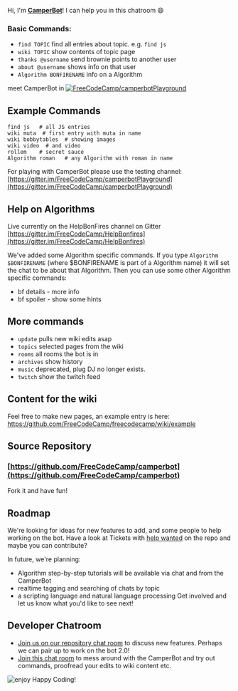 Hi, I'm **[CamperBot](https://github.com/FreeCodeCamp/freecodecamp/wiki/camperbot)**! I can help you in this chatroom :smile:

### Basic Commands:
- `find TOPIC` find all entries about topic. e.g. `find js`
- `wiki TOPIC` show contents of topic page
- `thanks @username` send brownie points to another user
- `about @username` shows info on that user
- `Algorithm BONFIRENAME` info on a Algorithm

meet CamperBot in [![FreeCodeCamp/camperbotPlayground](https://img.shields.io/badge/Gitter_Chat_Room:-FreeCodeCamp/camperbotPlayground_%E2%86%91-006400.svg?style=flat-square&maxAge=2592000%29.svg)](https://gitter.im/FreeCodeCamp/camperbotPlayground)

## Example Commands

```
find js   # all JS entries
wiki muta  # first entry with muta in name
wiki bobbytables  # showing images
wiki video  # and video
rollem    # secret sauce
Algorithm roman   # any Algorithm with roman in name
```
For playing with CamperBot please use the testing channel:
[https://gitter.im/FreeCodeCamp/camperbotPlayground](https://gitter.im/FreeCodeCamp/camperbotPlayground)

## Help on Algorithms
Live currently on the HelpBonFires channel on Gitter
[https://gitter.im/FreeCodeCamp/HelpBonfires](https://gitter.im/FreeCodeCamp/HelpBonfires)

We've added some Algorithm specific commands. If you type `Algorithm $BONFIRENAME` (where $BONFIRENAME is part of a Algorithm name) it will set the chat to be about that Algorithm. Then you can use some other Algorithm specific commands:

- bf details - more info
- bf spoiler - show some hints

## More  commands
- `update`  pulls new wiki edits asap
- `topics` selected pages from the wiki
- `rooms`  all rooms the bot is in
- `archives` show history
- `music` deprecated, plug DJ no longer exists.
- `twitch` show the twitch feed

## Content for the wiki
Feel free to make new pages, an example entry is here:
https://github.com/FreeCodeCamp/freecodecamp/wiki/example

## Source Repository
### [https://github.com/FreeCodeCamp/camperbot](https://github.com/FreeCodeCamp/camperbot)
Fork it and have fun!

## Roadmap
We're looking for ideas for new features to add, and some people to help working on the bot.
Have a look at Tickets with [help wanted](https://github.com/FreeCodeCamp/camperbot/issues?q=is%3Aopen+is%3Aissue+label%3A%22help+wanted%22) on the repo and maybe you can contribute?

In future, we're planning:
- Algorithm step-by-step tutorials will be available via chat and from the CamperBot
- realtime tagging and searching of chats by topic
- a scripting language and natural language processing
Get involved and let us know what you'd like to see next!

## Developer Chatroom
- [Join us on our repository chat room](https://gitter.im/FreeCodeCamp/camperbot) to discuss new features. Perhaps we can pair up to work on the bot 2.0!
- [Join this chat room](https://gitter.im/FreeCodeCamp/camperbotPlayground) to mess around with the CamperBot and try out commands, proofread your edits to wiki content etc.


![enjoy](https://avatars1.githubusercontent.com/camperbot?&s=100) Happy Coding!
